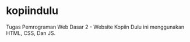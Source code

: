 # kopiindulu
Tugas Pemrograman Web Dasar 2 - Website Kopiin Dulu ini menggunakan HTML, CSS, Dan JS. 
